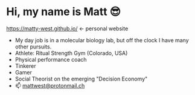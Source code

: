 # Hi, my name is Matt 😎
https://matty-west.github.io/  <- personal website
- My day job is in a molecular biology lab, but off the clock I have many other pursuits.
-   Athlete: Ritual Strength Gym (Colorado, USA)
-   Physical performance coach
-   Tinkerer
-   Gamer
-   Social Theorist on the emerging "Decision Economy"
- 📫 mattwest@protonmail.ch

<!---
matty-west/matty-west is a ✨ special ✨ repository because its `README.md` (this file) appears on your GitHub profile.
You can click the Preview link to take a look at your changes.
--->
